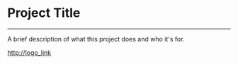 # Project Title
---
A brief description of what this project does and who it's for.

<http://logo_link>
